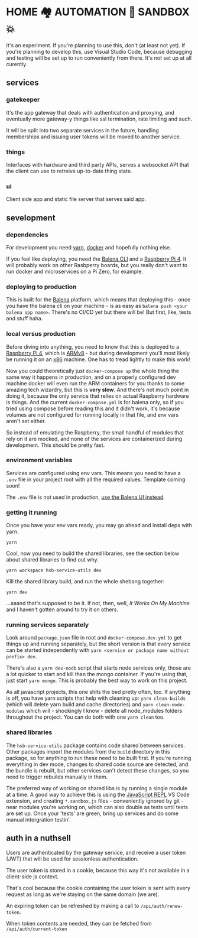 # HOME 🏘 AUTOMATION 🤖 SANDBOX 💥

It's an experiment. If you're planning to use this, don't (at least not yet). If you're planning to develop this, use Visual Studio Code, because debugging and testing will be set up to run conveniently from there. It's not set up at all curently.

## services

### gatekeeper

It's the app gateway that deals with authentication and proxying, and eventually more gateway-y things like ssl termination, rate limiting and such.

It will be split into two separate services in the future, handling memberships and issuing user tokens will be moved to another service.

### things

Interfaces with hardware and third party APIs, serves a websocket API that the client can use to retreive up-to-date thing state.

### ui

Client side app and static file server that serves said app.

## sevelopment

### dependencies

For development you need [yarn](https://yarnpkg.com/), [docker](https://www.docker.com/products/docker-desktop) and hopefully nothing else.

If you feel like deploying, you need the [Balena CLI](https://www.balena.io/docs/reference/balena-cli/) and a [Raspberry Pi 4](https://www.raspberrypi.org/). It will probably work on other Rasbperry boards, but you really don't want to run docker and microservices on a Pi Zero, for example.

### deploying to production

This is built for the [Balena](https://www.balena.io/what-is-balena) platform, which means that deploying this - once you have the balena cli on your machine - is as easy as `balena push <your balena app name>`. There's no CI/CD yet but there will be! But first, like, tests and stuff haha.

### local versus production

Before diving into anything, you need to know that this is deployed to a [Raspberry Pi 4](https://www.raspberrypi.org/), which is [ARMv8](https://en.wikipedia.org/wiki/ARM_architecture) - but during development you'll most likely be running it on an [x86](https://en.wikipedia.org/wiki/X86) machine. One has to tread lightly to make this work!

Now you could theoretically just `docker-compose up` the whole thing the same way it happens in production, and on a properly configured dev machine docker will even run the ARM containers for you thanks to some amazing tech wizardry, but this is **very slow**. And there's not much point in doing it, because the only service that relies on actual Raspberry hardware is things. And the current `docker-compose.yml` is for balena only, so if you tried using compose before reading this and it didn't work, it's because volumes are not configured for running locally in that file, and env vars aren't set either.

So instead of emulating the Raspberry, the small handful of modules that rely on it are mocked, and none of the services are containerized during development. This should be pretty fast.

### environment variables

Services are configured using env vars. This means you need to have a `.env` file in your project root with all the required values. Template coming soon!

The `.env` file is not used in production, [use the Balena UI instead](https://www.balena.io/docs/reference/balena-cli/#environment-variables).

### getting it running

Once you have your env vars ready, you may go ahead and install deps with yarn.

`yarn`

Cool, now you need to build the shared libraries, see the section below about shared libraries to find out why.

`yarn workspace hsb-service-utils dev`

Kill the shared library build, and run the whole shebang together:

`yarn dev`

...aaand that's supposed to be it. If not, then, well, *It Works On My Machine* and I haven't gotten around to try it on others.

### running services separately

Look around `package.json` file in root and `docker-compose.dev.yml` to get things up and running separately, but the short version is that every service can be started independently with `yarn <service or package name without prefix> dev`.

There's also a `yarn dev-nodb` script that starts node services only, those are a lot quicker to start and kill than the mongo container. If you're using that, just start `yarn mongo`. This is probably the best way to work on this project.

As all javascript projects, this one shits the bed pretty often, too. If anything is off, you have yarn scripts that help with cleaning up: `yarn clean-builds` (which will delete yarn build and cache directories) and `yarn clean-node-modules` which will - shockingly I know - delete all node_modules folders throughout the project. You can do both with one `yarn clean` too.

### shared libraries

The `hsb-service-utils` package contains code shared between services. Other packages import the modules from the `build` directory in this package, so for anything to run these need to be built first. If you're running everything in dev mode, changes to shared code source are detected, and the bundle is rebuilt, but other services can't detect these changes, so you need to trigger rebuilds manually in them.

The preferred way of working on shared libs is by running a single module at a time. A good way to achieve this is using the [JavaScript REPL](https://marketplace.visualstudio.com/items?itemName=achil.vscode-javascript-repl) VS Code extension, and creating `*.sandbox.js` files - conveniently ignored by git - near modules you're working on, which can also double as tests until tests are set up. Once your 'tests' are green, bring up services and do some manual intergration testin'.

## auth in a nuthsell

Users are authenticated by the gateway service, and receive a user token (JWT) that will be used for sessionless authentication.

The user token is stored in a cookie, because this way it's not available in a client-side js context.

That's cool because the cookie containing the user token is sent with every request as long as we're staying
on the same domain (we are).

An expiring token can be refreshed by making a call to `/api/auth/renew-token`.

When token contents are needed, they can be fetched from `/api/auth/current-token`
